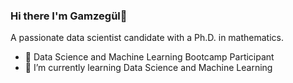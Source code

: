 ### Hi there I'm Gamzegül👋
A passionate data scientist candidate with a Ph.D. in mathematics.

- 🌱 Data Science and Machine Learning Bootcamp Participant
- 🔭 I’m currently learning Data Science and Machine Learning 



<!--
**ggkarahisarli/ggkarahisarli** is a ✨ _special_ ✨ repository because its `README.md` (this file) appears on your GitHub profile.

Here are some ideas to get you started:

-  I’m currently working on ...

- 👯 I’m looking to collaborate on ...
- 🤔 I’m looking for help with ...
- 💬 Ask me about ...

- 😄 Pronouns: ...
- ⚡ Fun fact: ...
-->

